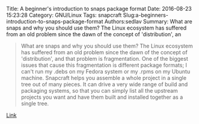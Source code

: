 Title: A beginner's introduction to snaps  package format
Date: 2016-08-23 15:23:28
Category: GNU/Linux
Tags: snapcraft
Slug:a-beginners-introduction-to-snaps-package-format
Authors:sedlav
Summary: What are snaps and why you should use them? The Linux ecosystem has suffered from an old problem since the dawn of the concept of 'distribution', an

> What are snaps and why you should use them? The Linux ecosystem has suffered from an old problem since the dawn of the concept of 'distribution', and that problem is fragmentation. One of the biggest issues that cause this fragmentation is different package formats; I can't run my .debs on my Fedora system or my .rpms on my Ubuntu machine.
Snapcraft helps you assemble a whole project in a single tree out of many pieces. It can drive a very wide range of build and packaging systems, so that you can simply list all the upstream projects you want and have them built and installed together as a single tree.

[Link](https://linuxconfig.org/a-beginner-s-introduction-to-snaps-the-universal-linux-package-format)
